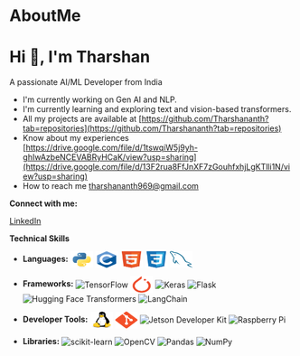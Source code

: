 # AboutMe
# Hi 👋, I'm Tharshan

A passionate AI/ML Developer from India

* I'm currently working on Gen AI and NLP.
* I'm currently learning and exploring text and vision-based transformers.
* All my projects are available at [https://github.com/Tharshananth?tab=repositories](https://github.com/Tharshananth?tab=repositories)
* Know about my experiences [https://drive.google.com/file/d/1tswqiW5j9yh-ghIwAzbeNCEVABRyHCaK/view?usp=sharing](https://drive.google.com/file/d/13F2rua8FfJnXF7zGouhfxhjLgKTlli1N/view?usp=sharing)
* How to reach me tharshananth969@gmail.com

**Connect with me:**

[LinkedIn](https://www.linkedin.com/in/tharshananth-n-756698288/)

**Technical Skills**

* **Languages:** <img align="center" alt="Python" height="30" width="40" src="https://raw.githubusercontent.com/devicons/devicon/master/icons/python/python-original.svg">
  <img align="center" alt="C" height="30" width="40" src="https://raw.githubusercontent.com/devicons/devicon/master/icons/c/c-original.svg">
  <img align="center" alt="HTML5" height="30" width="40" src="https://raw.githubusercontent.com/devicons/devicon/master/icons/html5/html5-original.svg">
  <img align="center" alt="CSS3" height="30" width="40" src="https://raw.githubusercontent.com/devicons/devicon/master/icons/css3/css3-original.svg">
  <img align="center" alt="MySQL" height="30" width="40" src="https://raw.githubusercontent.com/devicons/devicon/master/icons/mysql/mysql-original.svg">

* **Frameworks:** <img align="center" alt="TensorFlow" height="30" width="40" src="https://www.vectorlogo.zone/logos/tensorflow/tensorflow-icon.svg">
  <img align="center" alt="PyTorch" height="30" width="40" src="https://raw.githubusercontent.com/devicons/devicon/master/icons/pytorch/pytorch-original.svg">
  <img align="center" alt="Keras" height="30" width="40" src="https://upload.wikimedia.org/wikipedia/commons/a/ae/Keras_logo.svg">
  <img align="center" alt="Flask" height="30" width="40" src="https://upload.wikimedia.org/wikipedia/commons/3/3c/Flask_logo.svg">
  <img align="center" alt="Hugging Face Transformers" height="30" width="40" src="https://huggingface.co/front/assets/huggingface_logo-noborder.svg">
  <img align="center" alt="LangChain" height="30" width="40" src="https://avatars.githubusercontent.com/u/106961273?s=200&v=4">

* **Developer Tools:** <img align="center" alt="Linux" height="30" width="40" src="https://raw.githubusercontent.com/devicons/devicon/master/icons/linux/linux-original.svg">
  <img align="center" alt="Git" height="30" width="40" src="https://raw.githubusercontent.com/devicons/devicon/master/icons/git/git-original.svg">
  <img align="center" alt="Jetson Developer Kit" height="30" width="40" src="https://upload.wikimedia.org/wikipedia/commons/2/21/Nvidia_logo.svg">
  <img align="center" alt="Raspberry Pi" height="30" width="40" src="https://upload.wikimedia.org/wikipedia/en/thumb/c/cb/Raspberry_Pi_Logo.svg/1920px-Raspberry_Pi_Logo.svg.png">

* **Libraries:** <img align="center" alt="scikit-learn" height="30" width="40" src="https://upload.wikimedia.org/wikipedia/commons/0/05/Scikit_learn_logo_small.svg">
  <img align="center" alt="OpenCV" height="30" width="40" src="https://www.vectorlogo.zone/logos/opencv/opencv-icon.svg">
  <img align="center" alt="Pandas" height="30" width="40" src="https://upload.wikimedia.org/wikipedia/commons/e/ed/Pandas_logo.svg">
  <img align="center" alt="NumPy" height="30" width="40" src="https://upload.wikimedia.org/wikipedia/commons/3/31/NumPy_logo_2020.svg">

